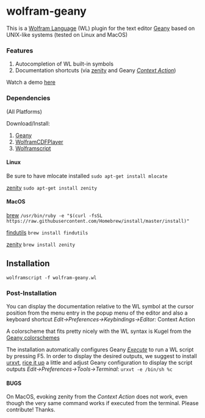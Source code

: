 
# wolfram-geany

This is a [Wolfram Language](https://en.wikipedia.org/wiki/Wolfram_Language) (WL) plugin for the text editor [Geany](https://www.geany.org/) based on UNIX-like systems (tested on Linux and MacOS)


### Features

1. Autocompletion of WL built-in symbols
2. Documentation shortcuts (via [zenity](https://en.wikipedia.org/wiki/Zenity) and Geany [_Context Action_](https://www.geany.org/manual/current/#context-actions))

Watch a demo [here](https://www.youtube.com/watch?v=-IqsqBloF6k)


### Dependencies
(All Platforms)

Download/Install:

1. [Geany](https://www.geany.org/Download/Releases)
2. [WolframCDFPlayer](https://www.wolfram.com/cdf-player)
3. [Wolframscript](https://www.wolfram.com/wolframscript)

#### Linux 
Be sure to have mlocate installed 
  `sudo apt-get install mlocate`

[zenity](https://gitlab.gnome.org/GNOME/zenity)
  `sudo apt-get install zenity`

#### MacOS

[brew](https://brew.sh/) 
  `/usr/bin/ruby -e "$(curl -fsSL https://raw.githubusercontent.com/Homebrew/install/master/install)"`

[findutils](http://macappstore.org/findutils/) 
  `brew install findutils`

[zenity](http://brewformulas.org/Zenity)
  `brew install zenity`


## Installation

`wolframscript -f wolfram-geany.wl`


### Post-Installation

You can display the documentation relative to the WL symbol at the cursor position from the menu entry in the popup menu of the editor and also a keyboard shortcut _Edit->Preferences->Keybindings->Editor:_ Context Action

A colorscheme that fits pretty nicely with the WL syntax is Kugel from the [Geany colorschemes](https://github.com/codebrainz/geany-themes)

The installation automatically configures Geany [_Execute_](https://www.geany.org/manual/current/#execute) to run a WL script by pressing F5.
In order to display the desired outputs, we suggest to install [urxvt](https://wiki.archlinux.org/index.php/rxvt-unicode), [rice it up](https://gist.github.com/ei-grad/3345657) a little and adjust Geany configuration to display the script outputs _Edit->Preferences->Tools->Terminal_: `urxvt -e /bin/sh %c`  

#### BUGS

On MacOS, evoking zenity from the _Context Action_ does not work, even though the very same command works if executed from the terminal. Please contribute! Thanks. 
